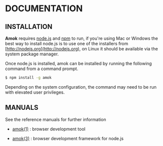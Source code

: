 # DOCUMENTATION
## INSTALLATION

**Amok** requires [node.js](http://nodejs.org) and [npm](http://npmjs.com) to run, if you're using Mac or Windows the best way to install node.js is to use one of the installers from [http://nodejs.org](http://nodejs.org), on Linux it should be available via the system package manager.

Once node.js is installed, amok can be installed by running the following command from a command prompt.

```sh
$ npm install -g amok
```

Depending on the system configuration, the command may need to be run with elevated user privileges.

## MANUALS

See the reference manuals for further information

* [amok(1)](amok.1.md)
:   browser development tool

* [amok(3)](amok.3.md)
:   browser development framework for node.js
